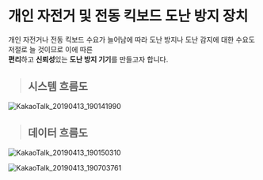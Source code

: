 # **개인 자전거 및 전동 킥보드 도난 방지 장치**


개인 자전거나 전동 킥보드 수요가 늘어남에 따라 도난 방지나 도난 감지에 대한 수요도 저절로 늘 것이므로 이에 따른  
**편리**하고 **신뢰성**있는 **도난 방지 기기**를 만들고자 합니다. 



>## 시스템 흐름도

![KakaoTalk_20190413_190141990](https://user-images.githubusercontent.com/48382081/56078089-dc537e80-5e1e-11e9-8639-66e5d16860f0.png)




>## 데이터 흐름도  


![KakaoTalk_20190413_190150310](https://user-images.githubusercontent.com/48382081/56078091-de1d4200-5e1e-11e9-9ad0-9e1bac513eb0.png)


![KakaoTalk_20190413_190703761](https://user-images.githubusercontent.com/48382081/56078146-9ea32580-5e1f-11e9-9cfc-786c2760ada1.png)
